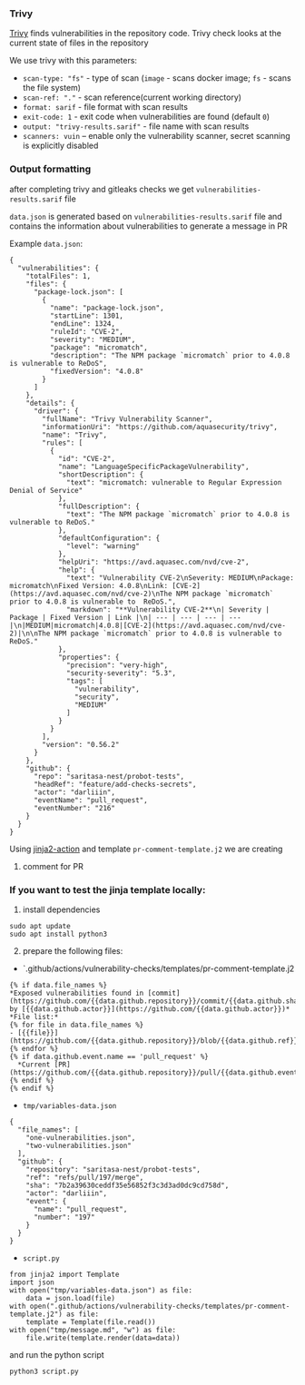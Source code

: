 ### Trivy

[Trivy](https://github.com/aquasecurity/trivy-action) finds vulnerabilities in the repository code. Trivy check looks at the current state of files in the repository

We use trivy with this parameters:
- `scan-type: "fs"` - type of scan (`image` - scans docker image; `fs` - scans the file system)
- `scan-ref: "."` - scan reference(current working directory)
- `format: sarif` - file format with scan results
- `exit-code: 1` - exit code when vulnerabilities are found (default `0`)
- `output: "trivy-results.sarif"` - file name with scan results
- `scanners: vuin` –  enable only the vulnerability scanner, secret scanning is explicitly disabled

### Output formatting

after completing trivy and gitleaks checks we get `vulnerabilities-results.sarif` file

`data.json` is generated based on `vulnerabilities-results.sarif` file and contains the information about vulnerabilities to generate a message in PR

Example `data.json`:
```
{
  "vulnerabilities": {
    "totalFiles": 1,
    "files": {
      "package-lock.json": [
        {
          "name": "package-lock.json",
          "startLine": 1301,
          "endLine": 1324,
          "ruleId": "CVE-2",
          "severity": "MEDIUM",
          "package": "micromatch",
          "description": "The NPM package `micromatch` prior to 4.0.8 is vulnerable to ReDoS",
          "fixedVersion": "4.0.8"
        }
      ]
    },
    "details": {
      "driver": {
        "fullName": "Trivy Vulnerability Scanner",
        "informationUri": "https://github.com/aquasecurity/trivy",
        "name": "Trivy",
        "rules": [
          {
            "id": "CVE-2",
            "name": "LanguageSpecificPackageVulnerability",
            "shortDescription": {
              "text": "micromatch: vulnerable to Regular Expression Denial of Service"
            },
            "fullDescription": {
              "text": "The NPM package `micromatch` prior to 4.0.8 is vulnerable to ReDoS."
            },
            "defaultConfiguration": {
              "level": "warning"
            },
            "helpUri": "https://avd.aquasec.com/nvd/cve-2",
            "help": {
              "text": "Vulnerability CVE-2\nSeverity: MEDIUM\nPackage: micromatch\nFixed Version: 4.0.8\nLink: [CVE-2](https://avd.aquasec.com/nvd/cve-2)\nThe NPM package `micromatch` prior to 4.0.8 is vulnerable to  ReDoS.",
              "markdown": "**Vulnerability CVE-2**\n| Severity | Package | Fixed Version | Link |\n| --- | --- | --- | --- |\n|MEDIUM|micromatch|4.0.8|[CVE-2](https://avd.aquasec.com/nvd/cve-2)|\n\nThe NPM package `micromatch` prior to 4.0.8 is vulnerable to ReDoS."
            },
            "properties": {
              "precision": "very-high",
              "security-severity": "5.3",
              "tags": [
                "vulnerability",
                "security",
                "MEDIUM"
              ]
            }
          }
        ],
        "version": "0.56.2"
      }
    },
    "github": {
      "repo": "saritasa-nest/probot-tests",
      "headRef": "feature/add-checks-secrets",
      "actor": "darliiin",
      "eventName": "pull_request",
      "eventNumber": "216"
    }
  }
}
```

Using [jinja2-action](https://github.com/cuchi/jinja2-action) and template `pr-comment-template.j2`
we are creating
1) comment for PR

### If you want to test the jinja template locally:

1) install dependencies
```
sudo apt update
sudo apt install python3
```

2) prepare the following files:

* `.github/actions/vulnerability-checks/templates/pr-comment-template.j2

```
{% if data.file_names %}
*Exposed vulnerabilities found in [commit](https://github.com/{{data.github.repository}}/commit/{{data.github.sha}}) by [{{data.github.actor}}](https://github.com/{{data.github.actor}})*
*File list:*
{% for file in data.file_names %}
- [{{file}}](https://github.com/{{data.github.repository}}/blob/{{data.github.ref}}/{{file}})
{% endfor %}
{% if data.github.event.name == 'pull_request' %}
  *Current [PR](https://github.com/{{data.github.repository}}/pull/{{data.github.event.number}})*
{% endif %}
{% endif %}
```
* `tmp/variables-data.json`

```
{
  "file_names": [
    "one-vulnerabilities.json",
    "two-vulnerabilities.json"
  ],
  "github": {
    "repository": "saritasa-nest/probot-tests",
    "ref": "refs/pull/197/merge",
    "sha": "7b2a39630ceddf35e56852f3c3d3ad0dc9cd758d",
    "actor": "darliiin",
    "event": {
      "name": "pull_request",
      "number": "197"
    }
  }
}
```

* `script.py`
```
from jinja2 import Template
import json
with open("tmp/variables-data.json") as file:
    data = json.load(file)
with open(".github/actions/vulnerability-checks/templates/pr-comment-template.j2") as file:
    template = Template(file.read())
with open("tmp/message.md", "w") as file:
    file.write(template.render(data=data))
```

and run the python script
```
python3 script.py
```
